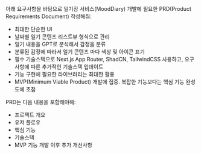 아래 요구사항을 바탕으로 일기장 서비스(MoodDiary) 개발에 필요한 PRD(Product Requirements Document) 작성해줘:

-   최대한 단순한 UI
-   날짜별 일기 콘텐츠 리스트뷰 형식으로 관리
-   일기 내용을 GPT로 분석해서 감정을 분류
-   분류된 감정에 따라서 일기 콘텐츠 마다 색상 및 아이콘 표기
-   필수 기술스택으로 Next.js App Router, ShadCN, TailwindCSS 사용하고, 요구사항에 따른 추가적인 기술스택 업데이트
-   기능 구현에 필요한 라이브러리는 최대한 활용
-   MVP(Minimum Viable Product) 개발에 집중. 복잡한 기능보다는 핵심 기능 완성도에 초점

PRD는 다음 내용을 포함해야해:

-   프로젝트 개요
-   유저 플로우
-   핵심 기능
-   기술스택
-   MVP 기능 개발 이후 추가 개선사항

